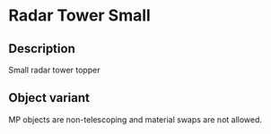 # Radar Tower Small

## Description

Small radar tower topper

## Object variant

MP objects are non-telescoping and material swaps are not allowed.
